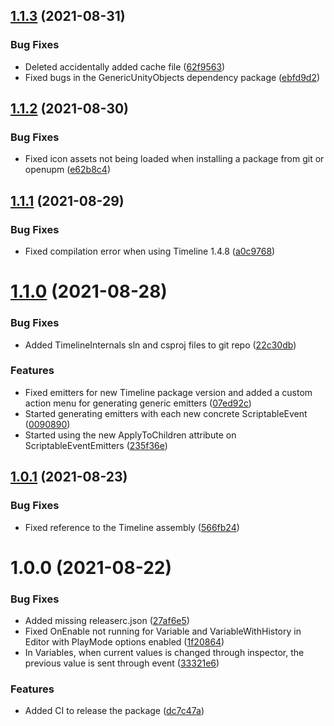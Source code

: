 ## [1.1.3](https://github.com/SolidAlloy/GenericScriptableArchitecture/compare/1.1.2...1.1.3) (2021-08-31)


### Bug Fixes

* Deleted accidentally added cache file ([62f9563](https://github.com/SolidAlloy/GenericScriptableArchitecture/commit/62f95635bd6a333f3cbb5e8e333dbb2891c423bf))
* Fixed bugs in the GenericUnityObjects dependency package ([ebfd9d2](https://github.com/SolidAlloy/GenericScriptableArchitecture/commit/ebfd9d2e6897b49335f68fa1658de67062837fe7))

## [1.1.2](https://github.com/SolidAlloy/GenericScriptableArchitecture/compare/1.1.1...1.1.2) (2021-08-30)


### Bug Fixes

* Fixed icon assets not being loaded when installing a package from git or openupm ([e62b8c4](https://github.com/SolidAlloy/GenericScriptableArchitecture/commit/e62b8c4c92de59a2bda4bd31fa0ecd993e200459))

## [1.1.1](https://github.com/SolidAlloy/GenericScriptableArchitecture/compare/1.1.0...1.1.1) (2021-08-29)


### Bug Fixes

* Fixed compilation error when using Timeline 1.4.8 ([a0c9768](https://github.com/SolidAlloy/GenericScriptableArchitecture/commit/a0c976802ad819991293c6cc181d514346de88b8))

# [1.1.0](https://github.com/SolidAlloy/GenericScriptableArchitecture/compare/1.0.1...1.1.0) (2021-08-28)


### Bug Fixes

* Added TimelineInternals sln and csproj files to git repo ([22c30db](https://github.com/SolidAlloy/GenericScriptableArchitecture/commit/22c30db68ebdbec768017d3651543599587de185))


### Features

* Fixed emitters for new Timeline package version and added a custom action menu for generating generic emitters ([07ed92c](https://github.com/SolidAlloy/GenericScriptableArchitecture/commit/07ed92c35c84d697bea0b6444e65cac7771e58a9))
* Started generating emitters with each new concrete ScriptableEvent ([0090890](https://github.com/SolidAlloy/GenericScriptableArchitecture/commit/0090890d8f3c31b8ca801c37684b38bcb7fe836d))
* Started using the new ApplyToChildren attribute on ScriptableEventEmitters ([235f36e](https://github.com/SolidAlloy/GenericScriptableArchitecture/commit/235f36e4f6dcfce9a5501b6bffa06ef1f8fd4768))

## [1.0.1](https://github.com/SolidAlloy/GenericScriptableArchitecture/compare/1.0.0...1.0.1) (2021-08-23)


### Bug Fixes

* Fixed reference to the Timeline assembly ([566fb24](https://github.com/SolidAlloy/GenericScriptableArchitecture/commit/566fb2456a1c478ca32c2f4755b0861a08e3d22b))

# 1.0.0 (2021-08-22)


### Bug Fixes

* Added missing releaserc.json ([27af6e5](https://github.com/SolidAlloy/GenericScriptableArchitecture/commit/27af6e542a9f0d49897b64fd32734e519a822038))
* Fixed OnEnable not running for Variable and VariableWithHistory in Editor with PlayMode options enabled ([1f20864](https://github.com/SolidAlloy/GenericScriptableArchitecture/commit/1f20864cb2253cf30c4de5ff2227cc9ec0c3a769))
* In Variables, when current values is changed through inspector, the previous value is sent through event ([33321e6](https://github.com/SolidAlloy/GenericScriptableArchitecture/commit/33321e6d84a69d730b28f8ebd024116bb0cc25b1))


### Features

* Added CI to release the package ([dc7c47a](https://github.com/SolidAlloy/GenericScriptableArchitecture/commit/dc7c47a048cea7b1656ca600bdf89fd256d07913))
